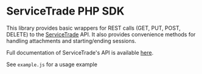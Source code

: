 # ServiceTrade PHP SDK
This library provides basic wrappers for REST calls (GET, PUT, POST, DELETE) to the [ServiceTrade](https://www.servicetrade.com) API.  It also provides convenience methods for handling attachments and starting/ending sessions.

Full documentation of ServiceTrade's API is available [here](https://api.servicetrade.com/api/docs).

See `example.js` for a usage example
